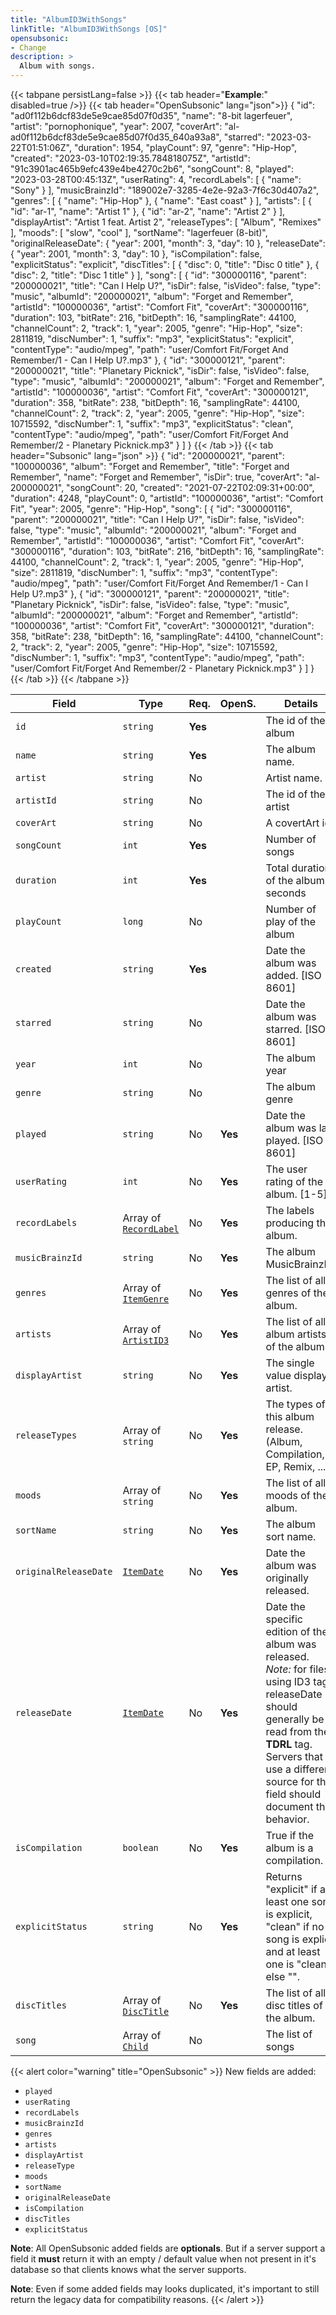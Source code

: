 ```yaml
---
title: "AlbumID3WithSongs"
linkTitle: "AlbumID3WithSongs [OS]"
opensubsonic:
- Change
description: >
  Album with songs.
---
```


{{< tabpane persistLang=false >}}
{{< tab header="**Example**:" disabled=true />}}
{{< tab header="OpenSubsonic" lang="json">}}
{
    "id": "ad0f112b6dcf83de5e9cae85d07f0d35",
    "name": "8-bit lagerfeuer",
    "artist": "pornophonique",
    "year": 2007,
    "coverArt": "al-ad0f112b6dcf83de5e9cae85d07f0d35_640a93a8",
    "starred": "2023-03-22T01:51:06Z",
    "duration": 1954,
    "playCount": 97,
    "genre": "Hip-Hop",
    "created": "2023-03-10T02:19:35.784818075Z",
    "artistId": "91c3901ac465b9efc439e4be4270c2b6",
    "songCount": 8,
    "played": "2023-03-28T00:45:13Z",
    "userRating": 4,
    "recordLabels": [
        {
            "name": "Sony"
        }
    ],
    "musicBrainzId": "189002e7-3285-4e2e-92a3-7f6c30d407a2",
    "genres": [
        {
            "name": "Hip-Hop"
        },
        {
            "name": "East coast"
        }
    ],
    "artists": [
        {
            "id": "ar-1",
            "name": "Artist 1"
        },
        {
            "id": "ar-2",
            "name": "Artist 2"
        }
    ],
    "displayArtist": "Artist 1 feat. Artist 2",
    "releaseTypes": [
        "Album",
        "Remixes"
    ],
    "moods": [
        "slow",
        "cool"
    ],
    "sortName": "lagerfeuer (8-bit)",
    "originalReleaseDate": {
        "year": 2001,
        "month": 3,
        "day": 10
    },
    "releaseDate": {
        "year": 2001,
        "month": 3,
        "day": 10
    },
    "isCompilation": false,
    "explicitStatus": "explicit",
    "discTitles": [
        {
            "disc": 0,
            "title": "Disc 0 title"
        },
        {
            "disc": 2,
            "title": "Disc 1 title"
        }
    ],
    "song": [
        {
            "id": "300000116",
            "parent": "200000021",
            "title": "Can I Help U?",
            "isDir": false,
            "isVideo": false,
            "type": "music",
            "albumId": "200000021",
            "album": "Forget and Remember",
            "artistId": "100000036",
            "artist": "Comfort Fit",
            "coverArt": "300000116",
            "duration": 103,
            "bitRate": 216,
            "bitDepth": 16,
            "samplingRate": 44100,
            "channelCount": 2,
            "track": 1,
            "year": 2005,
            "genre": "Hip-Hop",
            "size": 2811819,
            "discNumber": 1,
            "suffix": "mp3",
            "explicitStatus": "explicit",
            "contentType": "audio/mpeg",
            "path": "user/Comfort Fit/Forget And Remember/1 - Can I Help U?.mp3"
        },
        {
            "id": "300000121",
            "parent": "200000021",
            "title": "Planetary Picknick",
            "isDir": false,
            "isVideo": false,
            "type": "music",
            "albumId": "200000021",
            "album": "Forget and Remember",
            "artistId": "100000036",
            "artist": "Comfort Fit",
            "coverArt": "300000121",
            "duration": 358,
            "bitRate": 238,
            "bitDepth": 16,
            "samplingRate": 44100,
            "channelCount": 2,
            "track": 2,
            "year": 2005,
            "genre": "Hip-Hop",
            "size": 10715592,
            "discNumber": 1,
            "suffix": "mp3",
            "explicitStatus": "clean",
            "contentType": "audio/mpeg",
            "path": "user/Comfort Fit/Forget And Remember/2 - Planetary Picknick.mp3"
        }
    ]
}
{{< /tab >}}
{{< tab header="Subsonic" lang="json" >}}
{
  "id": "200000021",
  "parent": "100000036",
  "album": "Forget and Remember",
  "title": "Forget and Remember",
  "name": "Forget and Remember",
  "isDir": true,
  "coverArt": "al-200000021",
  "songCount": 20,
  "created": "2021-07-22T02:09:31+00:00",
  "duration": 4248,
  "playCount": 0,
  "artistId": "100000036",
  "artist": "Comfort Fit",
  "year": 2005,
  "genre": "Hip-Hop",
  "song": [
    {
      "id": "300000116",
      "parent": "200000021",
      "title": "Can I Help U?",
      "isDir": false,
      "isVideo": false,
      "type": "music",
      "albumId": "200000021",
      "album": "Forget and Remember",
      "artistId": "100000036",
      "artist": "Comfort Fit",
      "coverArt": "300000116",
      "duration": 103,
      "bitRate": 216,
      "bitDepth": 16,
      "samplingRate": 44100,
      "channelCount": 2,
      "track": 1,
      "year": 2005,
      "genre": "Hip-Hop",
      "size": 2811819,
      "discNumber": 1,
      "suffix": "mp3",
      "contentType": "audio/mpeg",
      "path": "user/Comfort Fit/Forget And Remember/1 - Can I Help U?.mp3"
    },
    {
      "id": "300000121",
      "parent": "200000021",
      "title": "Planetary Picknick",
      "isDir": false,
      "isVideo": false,
      "type": "music",
      "albumId": "200000021",
      "album": "Forget and Remember",
      "artistId": "100000036",
      "artist": "Comfort Fit",
      "coverArt": "300000121",
      "duration": 358,
      "bitRate": 238,
      "bitDepth": 16,
      "samplingRate": 44100,
      "channelCount": 2,
      "track": 2,
      "year": 2005,
      "genre": "Hip-Hop",
      "size": 10715592,
      "discNumber": 1,
      "suffix": "mp3",
      "contentType": "audio/mpeg",
      "path": "user/Comfort Fit/Forget And Remember/2 - Planetary Picknick.mp3"
    }
  ]
}
{{< /tab >}}
{{< /tabpane >}}

| Field |  Type | Req. | OpenS. | Details |
| --- | --- | --- | --- | --- |
| `id` | `string` | **Yes** |     | The id of the album |
| `name` | `string` | **Yes** |     | The album name. |
| `artist` | `string` | No |     | Artist name.  |
| `artistId` | `string` | No |    | The id of the artist |
| `coverArt` | `string` | No |     | A covertArt id.  |
| `songCount` | `int` | **Yes** |     | Number of songs |
| `duration` | `int` | **Yes** |     | Total duration of the album in seconds |
| `playCount` | `long` | No |     | Number of play of the album |
| `created` | `string` | **Yes** |     | Date the album was added. [ISO 8601]|
| `starred` | `string` | No |     | Date the album was starred. [ISO 8601]|
| `year` | `int` | No |     | The album year|
| `genre` | `string` | No |     | The album genre|
| `played` | `string` | No | **Yes**    | Date the album was last played. [ISO 8601]|
| `userRating` | `int` | No | **Yes**    | The user rating of the album. [1-5]|
| `recordLabels` | Array of [`RecordLabel`](../recordlabel) | No |  **Yes**   | The labels producing the album. |
| `musicBrainzId` | `string` | No |  **Yes**   | The album MusicBrainzID. |
| `genres` | Array of [`ItemGenre`](../itemgenre) | No | **Yes**    | The list of all genres of the album. |
| `artists` | Array of [`ArtistID3`](../artistid3) | No | **Yes**    | The list of all album artists of the album. |
| `displayArtist` | `string` | No |  **Yes**   | The single value display artist. |
| `releaseTypes` | Array of `string` | No | **Yes**    | The types of this album release. (Album, Compilation, EP, Remix, ...).|
| `moods` | Array of `string` | No | **Yes**    | The list of all moods of the album. |
| `sortName` | `string` | No |  **Yes**   | The album sort name. |
| `originalReleaseDate` | [`ItemDate`](../itemdate) | No |   **Yes**   | Date the album was originally released. |
| `releaseDate` | [`ItemDate`](../itemdate) | No |   **Yes**   | Date the specific edition of the album was released. *Note:* for files using ID3 tags, releaseDate should generally be read from the **TDRL** tag. Servers that use a different source for this field should document the behavior. |
| `isCompilation` | `boolean` | No |  **Yes**    | True if the album is a compilation.|
| `explicitStatus` | `string` | No |  **Yes**    | Returns "explicit" if at least one song is explicit, "clean" if no song is explicit and at least one is "clean" else "". |
| `discTitles` | Array of [`DiscTitle`](../disctitle) | No | **Yes**    | The list of all disc titles of the album. |
| `song` | Array of [`Child`](../child) | No |     | The list of songs |

{{< alert color="warning" title="OpenSubsonic" >}}
New fields are added:

- `played`
- `userRating`
- `recordLabels`
- `musicBrainzId`
- `genres`
- `artists`
- `displayArtist`
- `releaseType`
- `moods`
- `sortName`
- `originalReleaseDate`
- `isCompilation`
- `discTitles`
- `explicitStatus`

**Note**: All OpenSubsonic added fields are **optionals**. But if a server support a field it **must** return it with an empty / default value when not present in it's database so that clients knows what the server supports.

**Note**: Even if some added fields may looks duplicated, it's important to still return the legacy data for compatibility reasons.
{{< /alert >}}
